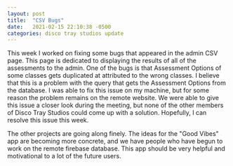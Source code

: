 ```yaml
---
layout: post
title:  "CSV Bugs"
date:   2021-02-15 22:10:38 -0500
categories: disco tray studios update
---
```

This week I worked on fixing some bugs that appeared in the admin CSV page. This page is dedicated to displaying the results of all of the assessments to the admin. One of the bugs is that Assessment Options of some classes gets duplicated at attributed to the wrong classes. I believe that this is a problem with the query that gets the Assessment Options from the database. I was able to fix this issue on my machine, but for some reason the problem remains on the remote website. We were able to give this issue a closer look during the meeting, but none of the other members of Disco Tray Studios could come up with a solution. Hopefully, I can resolve this issue this week.

The other projects are going along finely. The ideas for the "Good Vibes" app are becoming more concrete, and we have people who have begun to work on the remote firebase database. This app should be very helpful and motivational to a lot of the future users.
